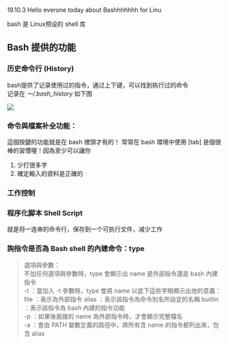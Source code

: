 19.10.3
Hello everone today about Bashhhhhhh for Linu 

bash 是 Linux预设的 shell 库

## Bash 提供的功能
### 历史命令行  (History)
bash提供了记录使用过的指令，通过上下键，可以找到执行过的命令  
记录在 *～/.bash_history* 如下图

![](https://user-gold-cdn.xitu.io/2019/10/3/16d8fdca982cbecd?w=1060&h=714&f=png&s=201552)

### 命令與檔案补全功能： 
這個按鍵的功能就是在 bash 裡頭才有的！
常常在 bash 環境中使用 [tab] 是個很棒的習慣喔！因為至少可以讓你 
1. 少打很多字 
2. 確定輸入的資料是正確的

### 工作控制

### 程序化脚本 Shell Script
就是将一连串的命令行，保存到一个可执行文件，减少工作


### 詢指令是否為 Bash shell 的內建命令：type
> 選項與參數：  
    不加任何選項與參數時，type 會顯示出 name 是外部指令還是 bash 內建指令   
-t  ：當加入 -t 參數時，type 會將 name 以底下這些字眼顯示出他的意義：
      file    ：表示為外部指令
      alias   ：表示該指令為命令別名所設定的名稱
      builtin ：表示該指令為 bash 內建的指令功能  
-p  ：如果後面接的 name 為外部指令時，才會顯示完整檔名    
-a  ：會由 PATH 變數定義的路徑中，將所有含 name 的指令都列出來，包含 alias

